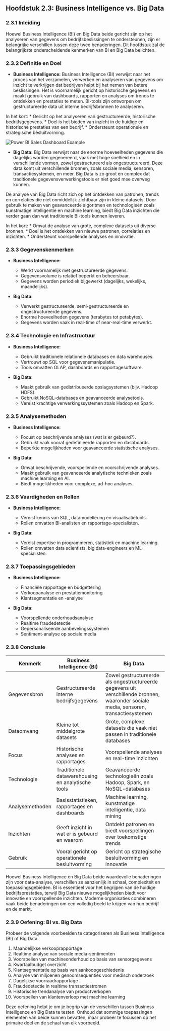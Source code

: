## Hoofdstuk 2.3: Business Intelligence vs. Big Data

### 2.3.1 Inleiding

Hoewel Business Intelligence (BI) en Big Data beide gericht zijn op het analyseren van gegevens om bedrijfsbeslissingen te ondersteunen, zijn er belangrijke verschillen tussen deze twee benaderingen. Dit hoofdstuk zal de belangrijkste onderscheidende kenmerken van BI en Big Data belichten.

### 2.3.2 Definitie en Doel

* **Business Intelligence:**
Business Intelligence (BI) verwijst naar het proces van het verzamelen, verwerken en analyseren van gegevens om inzicht te verkrijgen dat bedrijven helpt bij het nemen van betere beslissingen. Het is voornamelijk gericht op historische gegevens en maakt gebruik van dashboards, rapporten en analyses om trends te ontdekken en prestaties te meten. BI-tools zijn ontworpen om gestructureerde data uit interne bedrijfsbronnen te analyseren.

In het kort:
    * Gericht op het analyseren van gestructureerde, historische bedrijfsgegevens.
    * Doel is het bieden van inzicht in de huidige en historische prestaties van een bedrijf.
    * Ondersteunt operationele en strategische besluitvorming.

![Power BI Sales Dashboard Example](https://assets-global.website-files.com/5efb0b7876bc600b6471974e/624327ed467a4d492e97f857_power-bi-sales-dashboard-example.png)

* **Big Data:**
Big Data verwijst naar de enorme hoeveelheden gegevens die dagelijks worden gegenereerd, vaak met hoge snelheid en in verschillende vormen, zowel gestructureerd als ongestructureerd. Deze data komt uit verschillende bronnen, zoals sociale media, sensoren, transactiesystemen, en meer. Big Data is zo groot en complex dat traditionele gegevensverwerkingstools er niet goed mee overweg kunnen.

De analyse van Big Data richt zich op het ontdekken van patronen, trends en correlaties die niet onmiddellijk zichtbaar zijn in kleine datasets. Door gebruik te maken van geavanceerde algoritmen en technologieën zoals kunstmatige intelligentie en machine learning, biedt Big Data inzichten die verder gaan dan wat traditionele BI-tools kunnen leveren.

In het kort:
    * Omvat de analyse van grote, complexe datasets uit diverse bronnen.
    * Doel is het ontdekken van nieuwe patronen, correlaties en inzichten.
    * Ondersteunt voorspellende analyses en innovatie.

### 2.3.3 Gegevenskenmerken

* **Business Intelligence:**
    * Werkt voornamelijk met gestructureerde gegevens.
    * Gegevensvolume is relatief beperkt en beheersbaar.
    * Gegevens worden periodiek bijgewerkt (dagelijks, wekelijks, maandelijks).

* **Big Data:**
    * Verwerkt gestructureerde, semi-gestructureerde en ongestructureerde gegevens.
    * Enorme hoeveelheden gegevens (terabytes tot petabytes).
    * Gegevens worden vaak in real-time of near-real-time verwerkt.

### 2.3.4 Technologie en Infrastructuur

* **Business Intelligence:**
    * Gebruikt traditionele relationele databases en data warehouses.
    * Vertrouwt op SQL voor gegevensmanipulatie.
    * Tools omvatten OLAP, dashboards en rapportagesoftware.

* **Big Data:**
    * Maakt gebruik van gedistribueerde opslagsystemen (bijv. Hadoop HDFS).
    * Gebruikt NoSQL-databases en geavanceerde analysetools.
    * Vereist krachtige verwerkingssystemen zoals Hadoop en Spark.

### 2.3.5 Analysemethoden

* **Business Intelligence:**
    * Focust op beschrijvende analyses (wat is er gebeurd?).
    * Gebruikt vaak vooraf gedefinieerde rapporten en dashboards.
    * Beperkte mogelijkheden voor geavanceerde statistische analyses.

* **Big Data:**
    * Omvat beschrijvende, voorspellende en voorschrijvende analyses.
    * Maakt gebruik van geavanceerde analytische technieken zoals machine learning en AI.
    * Biedt mogelijkheden voor complexe, ad-hoc analyses.

### 2.3.6 Vaardigheden en Rollen

* **Business Intelligence:**
    * Vereist kennis van SQL, datamodellering en visualisatietools.
    * Rollen omvatten BI-analisten en rapportage-specialisten.

* **Big Data:**
    * Vereist expertise in programmeren, statistiek en machine learning.
    * Rollen omvatten data scientists, big data-engineers en ML-specialisten.

### 2.3.7 Toepassingsgebieden

* **Business Intelligence:**
    * Financiële rapportage en budgettering
    * Verkoopanalyse en prestatiemonitoring
    * Klantsegmentatie en -analyse

* **Big Data:**
    * Voorspellende onderhoudsanalyse
    * Realtime fraudedetectie
    * Gepersonaliseerde aanbevelingssystemen
    * Sentiment-analyse op sociale media

### 2.3.8 Conclusie

| Kenmerk | Business Intelligence (BI) | Big Data |
|---------|----------------------------|----------|
| Gegevensbron | Gestructureerde interne bedrijfsgegevens | Zowel gestructureerde als ongestructureerde gegevens uit verschillende bronnen, waaronder sociale media, sensoren, transactiesystemen |
| Dataomvang | Kleine tot middelgrote datasets | Grote, complexe datasets die vaak niet passen in traditionele databases |
| Focus | Historische analyses en rapportages | Voorspellende analyses en real-time inzichten |
| Technologie | Traditionele datawarehousing en analytische tools | Geavanceerde technologieën zoals Hadoop, Spark, en NoSQL-databases |
| Analysemethoden | Basisstatistieken, rapportages en dashboards | Machine learning, kunstmatige intelligentie, data mining |
| Inzichten | Geeft inzicht in wat er is gebeurd en waarom | Ontdekt patronen en biedt voorspellingen over toekomstige trends |
| Gebruik | Vooral gericht op operationele besluitvorming | Gericht op strategische besluitvorming en innovatie |

Hoewel Business Intelligence en Big Data beide waardevolle benaderingen zijn voor data-analyse, verschillen ze aanzienlijk in schaal, complexiteit en toepassingsgebieden. BI is essentieel voor het begrijpen van de huidige bedrijfsprestaties, terwijl Big Data nieuwe mogelijkheden biedt voor innovatie en voorspellende inzichten. Moderne organisaties combineren vaak beide benaderingen om een volledig beeld te krijgen van hun bedrijf en de markt.

### 2.3.9 Oefening: BI vs. Big Data

Probeer de volgende voorbeelden te categoriseren als Business Intelligence (BI) of Big Data.

1. Maandelijkse verkooprapportage
2. Realtime analyse van sociale media-sentimenten
3. Voorspellen van machineonderhoud op basis van sensorgegevens
4. Kwartaalbudget overzicht
5. Klantsegmentatie op basis van aankoopgeschiedenis
6. Analyse van miljoenen genoomsequenties voor medisch onderzoek
7. Dagelijkse voorraadrapportage
8. Fraudedetectie in realtime transactiestromen
9. Historische trendanalyse van productverkopen
10. Voorspellen van klantenverloop met machine learning


Deze oefening helpt je om je begrip van de verschillen tussen Business Intelligence en Big Data te testen. Onthoud dat sommige toepassingen elementen van beide kunnen bevatten, maar probeer te focussen op het primaire doel en de schaal van elk voorbeeld.
